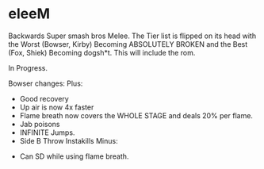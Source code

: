 # eleeM 
Backwards Super smash bros Melee. The Tier list is flipped on its head with the Worst (Bowser, Kirby) Becoming ABSOLUTELY BROKEN and the Best (Fox, Shiek) Becoming dogsh*t.
This will include the rom.

In Progress.

Bowser changes:
Plus:
+ Good recovery
+ Up air is now 4x faster
+ Flame breath now covers the WHOLE STAGE and deals 20% per flame.
+ Jab poisons
+ INFINITE Jumps.
+ Side B Throw Instakills
Minus:
- Can SD while using flame breath.
